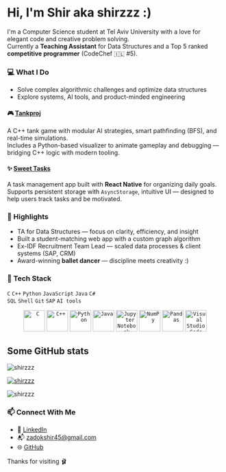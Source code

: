 # Hi, I'm Shir aka shirzzz :)

I'm a Computer Science student at Tel Aviv University with a love for elegant code and creative problem solving.  
Currently a **Teaching Assistant** for Data Structures and a Top 5 ranked **competitive programmer** (CodeChef 🇮🇱 #5).

### 💻 What I Do
- Solve complex algorithmic challenges and optimize data structures
- Explore systems, AI tools, and product-minded engineering

#### 🎮 [Tankproj](https://github.com/shirzzz/Tankproj)
A C++ tank game with modular AI strategies, smart pathfinding (BFS), and real-time simulations.  
Includes a Python-based visualizer to animate gameplay and debugging — bridging C++ logic with modern tooling.

#### ✨ [Sweet Tasks](https://github.com/shirzzz/sweet-tasks)
A task management app built with **React Native** for organizing daily goals.  
Supports persistent storage with `AsyncStorage`, intuitive UI — designed to help users track tasks and be motivated.

### 🌟 Highlights
- TA for Data Structures — focus on clarity, efficiency, and insight
- Built a student-matching web app with a custom graph algorithm
- Ex-IDF Recruitment Team Lead — scaled data processes & client systems (SAP, CRM)
- Award-winning **ballet dancer** — discipline meets creativity :)

### 🧰 Tech Stack
`C` `C++` `Python` `JavaScript` `Java` `C#`  
`SQL` `Shell` `Git` `SAP` `AI tools`

<div align="center">
	<code><img width="50" src="https://raw.githubusercontent.com/marwin1991/profile-technology-icons/refs/heads/main/icons/c.png" alt="C" title="C"/></code>
	<code><img width="50" src="https://raw.githubusercontent.com/marwin1991/profile-technology-icons/refs/heads/main/icons/c++.png" alt="C++" title="C++"/></code>
	<code><img width="50" src="https://raw.githubusercontent.com/marwin1991/profile-technology-icons/refs/heads/main/icons/python.png" alt="Python" title="Python"/></code>
	<code><img width="50" src="https://raw.githubusercontent.com/marwin1991/profile-technology-icons/refs/heads/main/icons/java.png" alt="Java" title="Java"/></code>
	<code><img width="50" src="https://raw.githubusercontent.com/marwin1991/profile-technology-icons/refs/heads/main/icons/jupyter_notebook.png" alt="Jupyter Notebook" title="Jupyter Notebook"/></code>
	<code><img width="50" src="https://raw.githubusercontent.com/marwin1991/profile-technology-icons/refs/heads/main/icons/numpy.png" alt="NumPy" title="NumPy"/></code>
	<code><img width="50" src="https://raw.githubusercontent.com/marwin1991/profile-technology-icons/refs/heads/main/icons/pandas.png" alt="Pandas" title="Pandas"/></code>
	<code><img width="50" src="https://raw.githubusercontent.com/marwin1991/profile-technology-icons/refs/heads/main/icons/visual_studio_code.png" alt="Visual Studio Code" title="Visual Studio Code"/></code>
</div>

## Some GitHub stats
<p align="left"> <img src="https://komarev.com/ghpvc/?username=shirzzz&label=Profile%20views&color=0e75b6&style=flat" alt="shirzzz" /> </p>

<p align="left"> <a href="https://github.com/ryo-ma/github-profile-trophy"><img src="https://github-profile-trophy.vercel.app/?username=shirzzz" alt="shirzzz" /></a> </p>

<p><img align="center" src="https://github-readme-stats.vercel.app/api/top-langs?username=shirzzz&show_icons=true&locale=en&layout=compact" alt="shirzzz" /></p>


### 📫 Connect With Me
- 📎 [LinkedIn](https://www.linkedin.com/in/shir-zadok45)
- 📬 zadokshir45@gmail.com  
- 🌐 [GitHub](https://github.com/shirzzz)



Thanks for visiting 🩰

